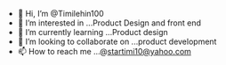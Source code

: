 - 👋 Hi, I’m @Timilehin100
- 👀 I’m interested in ...Product Design and front end
- 🌱 I’m currently learning ...Product design
- 💞️ I’m looking to collaborate on ...product development
- 📫 How to reach me ...@startimi10@yahoo.com

<!---
Timilehin100/Timilehin100 is a ✨ special ✨ repository because its `README.md` (this file) appears on your GitHub profile.
You can click the Preview link to take a look at your changes.
--->
